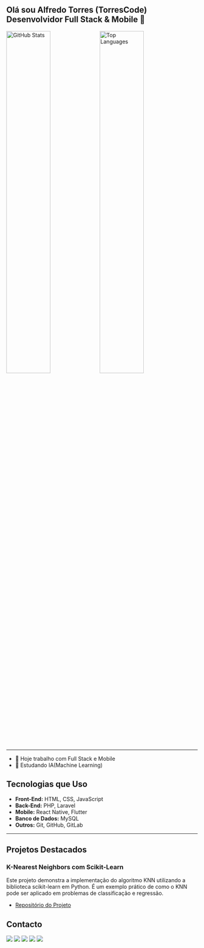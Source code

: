 ## Olá sou Alfredo Torres (TorresCode) Desenvolvidor Full Stack & Mobile 👋

<div>
  <img src="https://github-readme-stats.vercel.app/api?username=TorresCode&show_icons=true&theme=radical" alt="GitHub Stats" style="width: 48%;"/>
  <img src="https://github-readme-stats.vercel.app/api/top-langs/?username=TorresCode&layout=compact&theme=radical" alt="Top Languages" style="width: 48%;"/>
</div>

---

- 🔭 Hoje trabalho com Full Stack e Mobile
- 🌱 Estudando IA(Machine Learning)
  
## Tecnologias que Uso

- **Front-End:** HTML, CSS, JavaScript
- **Back-End:** PHP, Laravel
- **Mobile:** React Native, Flutter
- **Banco de Dados:** MySQL
- **Outros:** Git, GitHub, GitLab

---

## Projetos Destacados

### K-Nearest Neighbors com Scikit-Learn

Este projeto demonstra a implementação do algoritmo KNN utilizando a biblioteca scikit-learn em Python. É um exemplo prático de como o KNN pode ser aplicado em problemas de classificação e regressão.

- [Repositório do Projeto](https://github.com/TorresCode/IA)


 ## Contacto
<div> 
  <a href="https://wa.me/+244935593163" target="_blank"><img src="https://img.shields.io/badge/WhatsApp-25D366?style=for-the-badge&logo=whatsapp&logoColor=white" target="_blank"></a>
  <a href="https://instagram.com/torrescode01" target="_blank"><img src="https://img.shields.io/badge/-Instagram-%23E4405F?style=for-the-badge&logo=instagram&logoColor=white" target="_blank"></a>
  <a href="https://discord.gg/torrescode" target="_blank"><img src="https://img.shields.io/badge/Discord-7289DA?style=for-the-badge&logo=discord&logoColor=white" target="_blank"></a> 
  <a href = "mailto:torrescode01@gmail.com"><img src="https://img.shields.io/badge/-Gmail-%23333?style=for-the-badge&logo=gmail&logoColor=white" target="_blank"></a>
  <a href="https://www.linkedin.com/in/torrescode" target="_blank"><img src="https://img.shields.io/badge/-LinkedIn-%230077B5?style=for-the-badge&logo=linkedin&logoColor=white" target="_blank"></a> 
</div>

